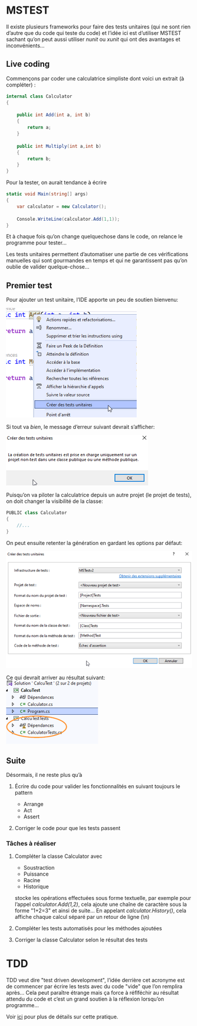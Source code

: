 # MSTEST
Il existe plusieurs frameworks pour faire des tests unitaires (qui ne sont rien d’autre que du code qui teste du code) et l’idée ici est d’utiliser MSTEST sachant qu’on peut aussi utiliser *nunit* ou *xunit* qui ont des avantages et inconvénients...

## Live coding
Commençons par coder une calculatrice simpliste dont voici un extrait (à compléter) :

```csharp
internal class Calculator
{

    public int Add(int a, int b)
    {
        return a;
    }

    public int Multiply(int a,int b)
    {
        return b;
    }
}
```

Pour la tester, on aurait tendance à écrire
```csharp
static void Main(string[] args)
{
    var calculator = new Calculator();

    Console.WriteLine(calculator.Add(1,1));
}
```

Et à chaque fois qu’on change quelquechose dans le code, on relance le programme pour tester...

Les tests unitaires permettent d’automatiser une partie de ces vérifications manuelles qui sont gourmandes en temps et qui ne garantissent pas qu’on oublie de valider quelque-chose...

## Premier test
Pour ajouter un test unitaire, l’IDE apporte un peu de soutien bienvenu:

![Alt text](calc-create-tests.png)

Si tout va *bien*, le message d’erreur suivant devrait s’afficher:

![Alt text](calc-create-tests-error-1.png)

Puisqu’on va piloter la calculatrice depuis un autre projet (le projet de tests), on doit changer la visibilité de la classe:
```csharp
PUBLIC class Calculator
{
    //...
}
```

On peut ensuite retenter la génération en gardant les options par défaut:

![Alt text](calc-create-tests-options.png)

Ce qui devrait arriver au résultat suivant:
![Alt text](calc-create-tests-done.png)

## Suite
Désormais, il ne reste plus qu’à 

1. Écrire du code pour valider les fonctionnalités en suivant toujours le pattern 
   - Arrange
   - Act
   - Assert

2. Corriger le code pour que les tests passent

### Tâches à réaliser

1. Compléter la classe Calculator avec
   - Soustraction
   - Puissance
   - Racine
   - Historique
   
   stocke les opérations effectuées sous forme textuelle, par exemple pour l’appel *calculator.Add(1,2)*, cela ajoute une chaîne de caractère sous la forme "1+2=3" et ainsi de suite...
   En appelant *calculator.History()*, cela affiche chaque calcul séparé par un retour de ligne (\\n)

1. Compléter les tests automatisés pour les méthodes ajoutées

1. Corriger la classe Calculator selon le résultat des tests


# TDD
TDD veut dire "test driven development", l’idée derrière cet acronyme est de commencer par écrire les tests avec du code "vide" que l’on remplira après...
Cela peut paraître étrange mais ça force à réflféchir au résultat attendu du code et c’est un grand soutien à la réflexion lorsqu’on programme...

Voir [ici](https://www.browserstack.com/guide/what-is-test-driven-development) pour plus de détails sur cette pratique.
